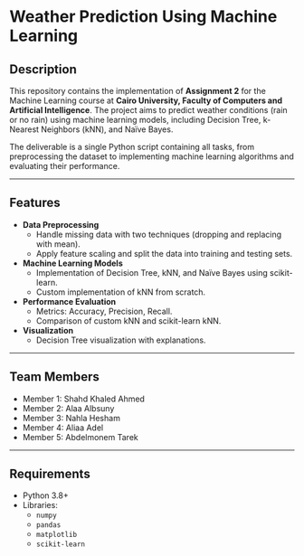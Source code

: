 # Weather Prediction Using Machine Learning

## Description
This repository contains the implementation of **Assignment 2** for the Machine Learning course at **Cairo University, Faculty of Computers and Artificial Intelligence**. The project aims to predict weather conditions (rain or no rain) using machine learning models, including Decision Tree, k-Nearest Neighbors (kNN), and Naïve Bayes.  

The deliverable is a single Python script containing all tasks, from preprocessing the dataset to implementing machine learning algorithms and evaluating their performance.

---

## Features
- **Data Preprocessing**
  - Handle missing data with two techniques (dropping and replacing with mean).
  - Apply feature scaling and split the data into training and testing sets.
- **Machine Learning Models**
  - Implementation of Decision Tree, kNN, and Naïve Bayes using scikit-learn.
  - Custom implementation of kNN from scratch.
- **Performance Evaluation**
  - Metrics: Accuracy, Precision, Recall.
  - Comparison of custom kNN and scikit-learn kNN.
- **Visualization**
  - Decision Tree visualization with explanations.

---

## Team Members
- Member 1: Shahd Khaled Ahmed
- Member 2: Alaa Albsuny
- Member 3: Nahla Hesham
- Member 4: Aliaa Adel
- Member 5: Abdelmonem Tarek

---

## Requirements
- Python 3.8+
- Libraries: 
  - `numpy`
  - `pandas`
  - `matplotlib`
  - `scikit-learn`
